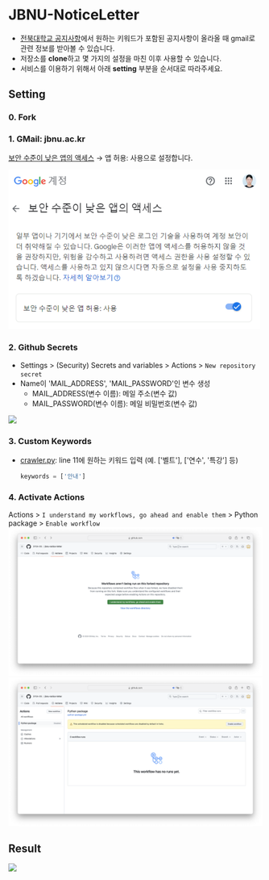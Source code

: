 # JBNU-NoticeLetter
- [전북대학교 공지사항](https://www.jbnu.ac.kr/kor/?menuID=139)에서 원하는 키워드가 포함된 공지사항이 올라올 때 gmail로 관련 정보를 받아볼 수 있습니다. 
- 저장소를 **clone**하고 몇 가지의 설정을 마친 이후 사용할 수 있습니다. 
- 서비스를 이용하기 위해서 아래 **setting** 부분을 순서대로 따라주세요.

## Setting  
### 0. Fork
### 1. GMail: jbnu.ac.kr

[보안 수준이 낮은 앱의 액세스](https://myaccount.google.com/lesssecureapps?pli=1&rapt=AEjHL4PZOeH6jzDHnTrdcpZ50qdFHgN6WEJmb5muJvWQP3DuLHQx5-M0abBYO6Jy1kx119Iu_cjOYxHbYej7So53JyXUaw29CQ) &rarr; 앱 허용: 사용으로 설정합니다.

<img src='.asset/google.png' width=500/>

### 2. Github Secrets
- Settings > (Security) Secrets and variables > Actions > ```New repository secret```
- Name이 'MAIL_ADDRESS', 'MAIL_PASSWORD'인 변수 생성
  - MAIL_ADDRESS(변수 이름): 메일 주소(변수 값)
  - MAIL_PASSWORD(변수 이름): 메일 비밀번호(변수 값)
  
![](.asset/secret.png)


### 3. Custom Keywords
- [crawler.py](https://github.com/riverallzero/JBNU-NoticeLetter/blob/main/crawler.py): line 11에 원하는 키워드 입력 (예. ['벨트'], ['연수', '특강'] 등)

  ```python
  keywords = ['안내']
  ```
  
### 4. Activate Actions
Actions > ```I understand my workflows, go ahead and enable them``` > Python package > ```Enable workflow```
![](.asset/actions.png)
![](.asset/workflow.png)

## Result
![](.asset/result.png)
